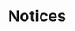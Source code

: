 ---
title: Notices
layout: layouts/activityArchive.vto
indexId: notices
indexQuery: "post notice"
indexName: Notices
---